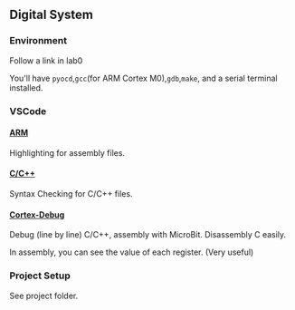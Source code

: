 ## Digital System
### Environment
Follow a link in lab0

You'll have `pyocd`,`gcc`(for ARM Cortex M0),`gdb`,`make`, and a serial terminal installed.

### VSCode
#### [ARM](https://marketplace.visualstudio.com/items?itemName=dan-c-underwood.arm)
Highlighting for assembly files.

#### [C/C++](https://marketplace.visualstudio.com/items?itemName=ms-vscode.cpptools)
Syntax Checking for C/C++ files.

#### [Cortex-Debug](https://marketplace.visualstudio.com/items?itemName=marus25.cortex-debug)
Debug (line by line) C/C++, assembly with MicroBit. Disassembly C easily. 

In assembly, you can see the value of each register. (Very useful)

### Project Setup
See project folder.